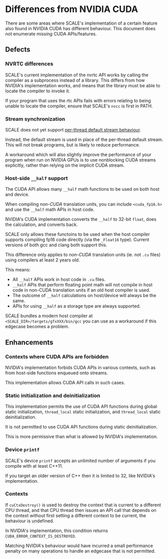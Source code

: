# Differences from NVIDIA CUDA

There are some areas where SCALE's implementation of a certain feature also
found in NVIDIA CUDA has different behaviour. This document does not
enumerate _missing_ CUDA APIs/features.

## Defects

### NVRTC differences

SCALE's current implementation of the nvrtc API works by calling the
compiler as a subprocess instead of a library. This differs from how
NVIDIA's implementation works, and means that the library must be able to
locate the compiler to invoke it.

If your program that uses the rtc APIs fails with errors relating to being
unable to locate the compiler, ensure that SCALE's `nvcc` is first in PATH.

### Stream synchronization

SCALE does not yet support
[per-thread default stream behaviour](http://docs.nvidia.com/cuda/cuda-runtime-api/stream-sync-behavior.html).

Instead, the default stream is used in place of the per-thread default stream.
This will not break programs, but is likely to reduce performance.

A workaround which will also slightly improve the performance of your
program when run on NVIDIA GPUs is to use nonblocking CUDA streams
explicitly, rather than relying on the implicit CUDA stream.

### Host-side `__half` support

The CUDA API allows many `__half` math functions to be used on both host and 
device.

When compiling _non-CUDA_ translation units, you can include `<cuda_fp16.h>` 
and use the `__half` math APIs in host code.

NVIDIA's CUDA implementation converts the `__half` to 32-bit `float`, does the
calculation, and converts back.

SCALE only allows these functoins to be used when the host compiler supports 
compiling fp16 code directly (via the `_Float16` type). Current versions of 
both gcc and clang both support this.

This difference only applies to _non-CUDA_ translation units (ie. not `.cu` 
files) using compilers at least 2 years old.

This means:

- All `__half` APIs work in host code in `.cu` files.
- `__half` APIs that perform floating point math will not compile in host 
  code in non-CUDA translation units if an old host compiler is used.
- The outcome of `__half` calculations on host/device will always be the same.
- APIs for using `__half` as a storage type are always supported.

SCALE bundles a modern host compiler at `<SCALE_DIR>/targets/gfxXXX/bin/gcc` 
you can use as a workaround if this edgecase becomes a problem.

## Enhancements

### Contexts where CUDA APIs are forbidden

NVIDIA's implementation forbids CUDA APIs in various contexts, such as from
host-side functions enqueued onto streams.

This implementation allows CUDA API calls in such cases.

### Static initialization and deinitialization

This implementation permits the use of CUDA API functions during global static
initialization, `thread_local` static initialization, and
`thread_local` static deinitialization.

It is not permitted to use CUDA API functions during static deinitialization.

This is more permissive than what is allowed by NVIDIA's implementation.

### Device `printf`

SCALE's device `printf` accepts an unlimited number of arguments if you compile
with at least C++11.

If you target an older version of C++ then it is limited to 32, like NVIDIA's
implementation.

### Contexts

If `cuCtxDestroy()` is used to destroy the context that is current to a
different CPU thread, and that CPU thread then issues an API call that
depends on the context without first setting a different context to be
current, the behaviour is undefined.

In NVIDIA's implementation, this condition returns
`CUDA_ERROR_CONTEXT_IS_DESTROYED`.

Matching NVIDIA's behaviour would have incurred a small performance penalty
on many operations to handle an edgecase that is not permitted.
